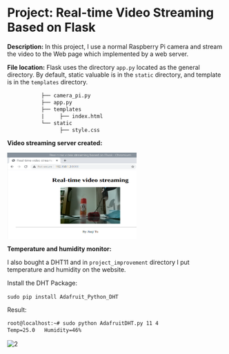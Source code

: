 # Project: Real-time Video Streaming Based on Flask

**Description:** In this project, I use a normal Raspberry Pi camera and stream the video to the Web page which implemented by a web server.

**File location:** Flask uses the directory ```app.py``` located as the general directory. By default, static valuable is in the ```static``` directory, and template is in the ```templates``` directory.

               ├── camera_pi.py
               ├── app.py
               ├── templates
               |     ├── index.html
               └── static
                     ├── style.css


**Video streaming server created:**

<img src="https://github.com/JiaqiTu/EE629-IOT/blob/master/images/live_stream.png" width = "300" height = "200" alt="1" align=center />


**Temperature and humidity monitor:**

 I also bought a DHT11 and in ```project_improvement``` directory I put temperature and humidity on the website.
 
 Install the DHT Package:
 
 ```sudo pip install Adafruit_Python_DHT```
 
 Result:
```
root@localhost:~# sudo python AdafruitDHT.py 11 4
Temp=25.0   Humidity=46%
```

<img src="https://github.com/JiaqiTu/EE629-IOT/blob/master/images/livevideo2.png" width = "400" height = "300" alt="2" align=center />



